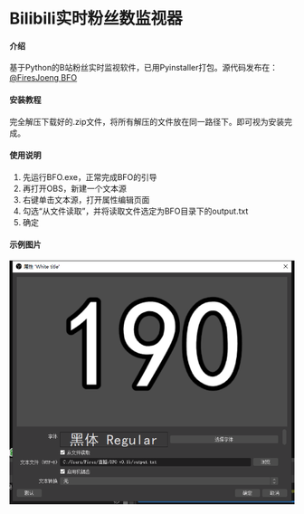 # Bilibili实时粉丝数监视器

#### 介绍
基于Python的B站粉丝实时监视软件，已用Pyinstaller打包。源代码发布在：[@FiresJoeng BFO](https://github.com/FiresJoeng/BFO)

#### 安装教程

完全解压下载好的.zip文件，将所有解压的文件放在同一路径下。即可视为安装完成。

#### 使用说明

1. 先运行BFO.exe，正常完成BFO的引导
2. 再打开OBS，新建一个文本源
3. 右键单击文本源，打开属性编辑页面
4. 勾选“从文件读取”，并将读取文件选定为BFO目录下的output.txt
5. 确定

#### 示例图片
![这是一张使用说明的示例图片](example.png)

